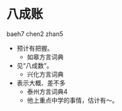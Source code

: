# 八成账
baeh7 chen2 zhan5
+ 预计有把握。
  * 如皋方言词典
+ 见“八成数”。
  * 兴化方言词典
+ 表示大概、差不多
  * 泰州方言词典4
  - 他上重点中学的事情，估计有～。
